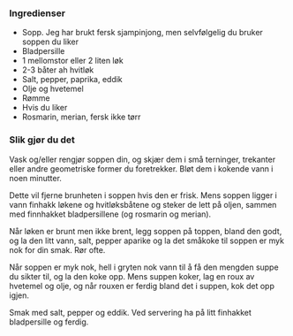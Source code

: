 
### Ingredienser
- Sopp. Jeg har brukt fersk sjampinjong, men selvfølgelig du bruker soppen du liker
- Bladpersille
- 1 mellomstor eller 2 liten løk
- 2-3 båter ah hvitløk
- Salt, pepper, paprika, eddik
- Olje og hvetemel
- Rømme
- Hvis du liker
- Rosmarin, merian, fersk ikke tørr

### Slik gjør du det
Vask og/eller rengjør soppen din, og skjær dem i små terninger, trekanter eller andre geometriske former du foretrekker. Bløt dem i kokende vann i noen minutter.

 Dette vil fjerne brunheten i soppen hvis den er frisk. Mens soppen ligger i vann finhakk løkene og hvitløksbåtene og steker de lett på oljen, sammen med finnhakket bladpersillene (og rosmarin og merian).

 Når løken er brunt men ikke brent, legg soppen på toppen, bland den godt, og la den litt vann, salt, pepper aparike og la det småkoke til soppen er myk nok for din smak. Rør ofte.

 Når soppen er myk nok, hell i gryten nok vann til å få den mengden suppe du sikter til, og la den koke opp. Mens suppen koker, lag en roux av hvetemel og olje, og når rouxen er ferdig bland det i suppen, kok det opp igjen.

 Smak med salt, pepper og eddik. Ved servering ha på litt finhakket bladpersille og ferdig.

